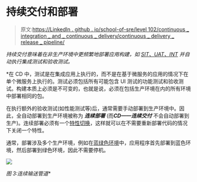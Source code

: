 # 持续交付和部署

> 原文:[https://LinkedIn . github . io/school-of-sre/level 102/continuous _ integration _ and _ continuous _ delivery/continuous _ delivery _ release _ pipeline/](https://linkedin.github.io/school-of-sre/level102/continuous_integration_and_continuous_delivery/continuous_delivery_release_pipeline/)

*持续交付意味着在非生产环境中更频繁地部署应用构建，如 [SIT、UAT、INT](https://medium.com/@buttertechn/qa-testing-what-is-dev-sit-uat-prod-ac97965ce4f) 并自动执行集成测试和验收测试。*

 *在 CD 中，测试是在集成应用上执行的，而不是在基于微服务的应用的情况下在单个微服务上执行的。测试必须包括所有可能包含 UI 测试的功能测试和验收测试。构建本质上必须是不可变的，也就是说，必须在包括生产环境在内的所有环境中部署相同的包。

在执行额外的验收测试(如性能测试等)后，通常需要手动部署到生产环境中。因此，全自动部署到生产环境被称为 ***连续部署*** (而***CD——连续交付*** 不会自动部署到生产)。连续部署必须有一个[特性切换](https://martinfowler.com/articles/feature-toggles.html)，这样就可以在不需要重新部署代码的情况下关闭一个特性。

通常，部署涉及多个生产环境，例如在[蓝绿色环境](https://www.linkedin.com/pulse/using-blue-green-deployments-reduce-downtime-nessan-harpur)中，应用程序首先部署到蓝色环境，然后部署到绿色环境，因此不需要停机。

![](../Images/0fd2923f2208df91aec588d6ef82acd1.png)

*图 3:连续输送管道**
